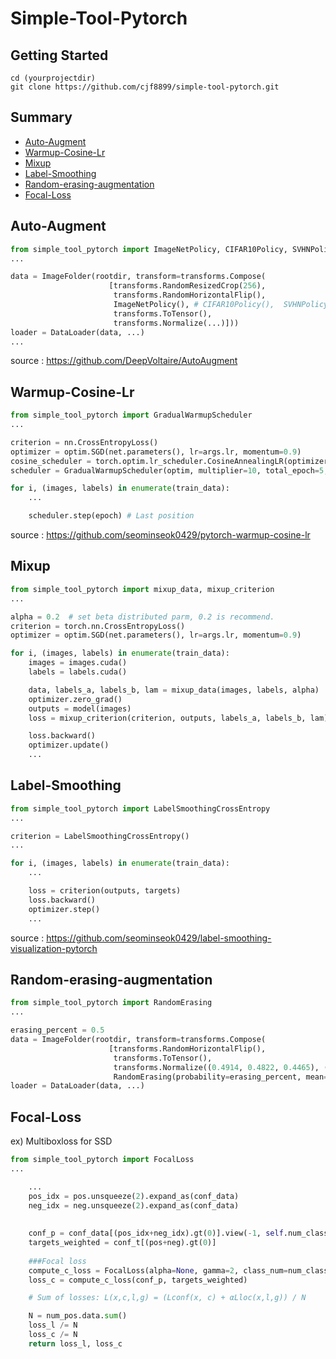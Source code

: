 # Simple-Tool-Pytorch

## Getting Started
```Shell
cd (yourprojectdir)
git clone https://github.com/cjf8899/simple-tool-pytorch.git

```
## Summary
- [Auto-Augment](https://github.com/cjf8899/simple_tool_pytorch#Auto-Augment)
- [Warmup-Cosine-Lr](https://github.com/cjf8899/simple_tool_pytorch#Warmup-Cosine-Lr)
- [Mixup](https://github.com/cjf8899/simple_tool_pytorch#Mixup)
- [Label-Smoothing](https://github.com/cjf8899/simple_tool_pytorch#Label-Smoothing)
- [Random-erasing-augmentation](https://github.com/cjf8899/simple_tool_pytorch#Random-erasing-augmentation)
- [Focal-Loss](https://github.com/cjf8899/simple_tool_pytorch#Focal-Loss)


## Auto-Augment

```python
from simple_tool_pytorch import ImageNetPolicy, CIFAR10Policy, SVHNPolicy
...

data = ImageFolder(rootdir, transform=transforms.Compose(
                      [transforms.RandomResizedCrop(256), 
                       transforms.RandomHorizontalFlip(), 
                       ImageNetPolicy(), # CIFAR10Policy(),  SVHNPolicy()
                       transforms.ToTensor(),
                       transforms.Normalize(...)]))
loader = DataLoader(data, ...)
...
```
source : https://github.com/DeepVoltaire/AutoAugment

## Warmup-Cosine-Lr
```python
from simple_tool_pytorch import GradualWarmupScheduler
...

criterion = nn.CrossEntropyLoss()
optimizer = optim.SGD(net.parameters(), lr=args.lr, momentum=0.9)
cosine_scheduler = torch.optim.lr_scheduler.CosineAnnealingLR(optimizer, args.epochs, eta_min=0, last_epoch=-1)
scheduler = GradualWarmupScheduler(optim, multiplier=10, total_epoch=5, after_scheduler=cosine_scheduler)

for i, (images, labels) in enumerate(train_data):
    ...

    scheduler.step(epoch) # Last position
```
source : https://github.com/seominseok0429/pytorch-warmup-cosine-lr

## Mixup

```python
from simple_tool_pytorch import mixup_data, mixup_criterion
...

alpha = 0.2  # set beta distributed parm, 0.2 is recommend.
criterion = torch.nn.CrossEntropyLoss()
optimizer = optim.SGD(net.parameters(), lr=args.lr, momentum=0.9)

for i, (images, labels) in enumerate(train_data):
    images = images.cuda()
    labels = labels.cuda()

    data, labels_a, labels_b, lam = mixup_data(images, labels, alpha)
    optimizer.zero_grad()
    outputs = model(images)
    loss = mixup_criterion(criterion, outputs, labels_a, labels_b, lam)

    loss.backward()
    optimizer.update()
    ...
```

## Label-Smoothing

```python
from simple_tool_pytorch import LabelSmoothingCrossEntropy
...

criterion = LabelSmoothingCrossEntropy()
...

for i, (images, labels) in enumerate(train_data):
    ...

    loss = criterion(outputs, targets)
    loss.backward()
    optimizer.step()
    ...
```

source : https://github.com/seominseok0429/label-smoothing-visualization-pytorch

## Random-erasing-augmentation

```python
from simple_tool_pytorch import RandomErasing
...

erasing_percent = 0.5
data = ImageFolder(rootdir, transform=transforms.Compose(
                      [transforms.RandomHorizontalFlip(), 
                       transforms.ToTensor(),
                       transforms.Normalize((0.4914, 0.4822, 0.4465), (...)),
                       RandomErasing(probability=erasing_percent, mean=[0.4914, 0.4822, 0.4465])]))
loader = DataLoader(data, ...)

```

## Focal-Loss
ex) Multiboxloss for SSD

```python
from simple_tool_pytorch import FocalLoss
...

    ...
    pos_idx = pos.unsqueeze(2).expand_as(conf_data)
    neg_idx = neg.unsqueeze(2).expand_as(conf_data)
        
        
    conf_p = conf_data[(pos_idx+neg_idx).gt(0)].view(-1, self.num_classes)
    targets_weighted = conf_t[(pos+neg).gt(0)]
        
    ###Focal loss
    compute_c_loss = FocalLoss(alpha=None, gamma=2, class_num=num_classes, size_average=False)
    loss_c = compute_c_loss(conf_p, targets_weighted)

    # Sum of losses: L(x,c,l,g) = (Lconf(x, c) + αLloc(x,l,g)) / N

    N = num_pos.data.sum()
    loss_l /= N
    loss_c /= N
    return loss_l, loss_c


```
